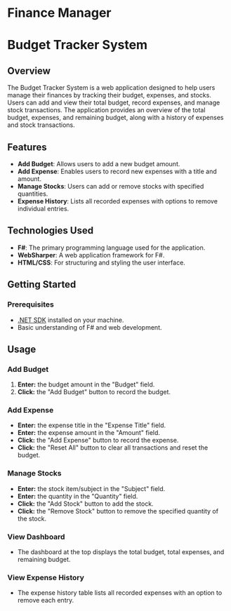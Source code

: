 # Finance Manager

# Budget Tracker System

## Overview

The Budget Tracker System is a web application designed to help users manage their finances by tracking their budget, expenses, and stocks. 
Users can add and view their total budget, record expenses, and manage stock transactions. 
The application provides an overview of the total budget, expenses, and remaining budget, along with a history of expenses and stock transactions.

## Features

- **Add Budget**: Allows users to add a new budget amount.
- **Add Expense**: Enables users to record new expenses with a title and amount.
- **Manage Stocks**: Users can add or remove stocks with specified quantities.
- **Expense History**: Lists all recorded expenses with options to remove individual entries.

## Technologies Used

- **F#**: The primary programming language used for the application.
- **WebSharper**: A web application framework for F#.
- **HTML/CSS**: For structuring and styling the user interface.

## Getting Started

### Prerequisites

- [.NET SDK](https://dotnet.microsoft.com/download) installed on your machine.
- Basic understanding of F# and web development.

## Usage

### Add Budget

1. **Enter:** the budget amount in the "Budget" field.
2. **Click:** the "Add Budget" button to record the budget.

### Add Expense

- **Enter:** the expense title in the "Expense Title" field.
- **Enter:** the expense amount in the "Amount" field.
- **Click:** the "Add Expense" button to record the expense.
- **Click:** the "Reset All" button to clear all transactions and reset the budget.

### Manage Stocks

- **Enter:** the stock item/subject in the "Subject" field.
- **Enter:** the quantity in the "Quantity" field.
- **Click:** the "Add Stock" button to add the stock.
- **Click:** the "Remove Stock" button to remove the specified quantity of the stock.

### View Dashboard

- The dashboard at the top displays the total budget, total expenses, and remaining budget.

### View Expense History

- The expense history table lists all recorded expenses with an option to remove each entry.


 
